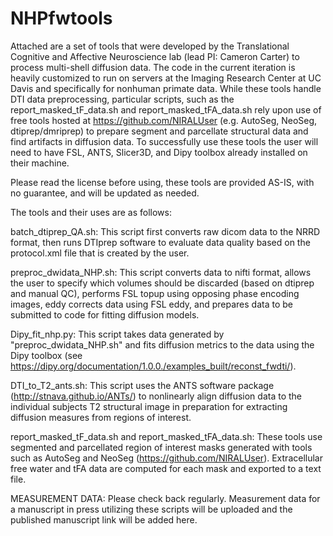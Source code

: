 # NHPfwtools
Attached are a set of tools that were developed by the Translational Cognitive and Affective Neuroscience lab (lead PI: Cameron Carter) to process multi-shell diffusion data. The code in the current iteration is heavily customized to run on servers at the Imaging Research Center at UC Davis and specifically for nonhuman primate data.  While these tools handle DTI data preprocessing, particular scripts, such as the report_masked_tF_data.sh and report_masked_tFA_data.sh rely upon use of free tools hosted at https://github.com/NIRALUser (e.g. AutoSeg, NeoSeg, dtiprep/dmriprep) to prepare segment and parcellate structural data and find artifacts in diffusion data.  To successfully use these tools the user will need to have FSL, ANTS, Slicer3D, and Dipy toolbox already installed on their machine.

Please read the license before using, these tools are provided AS-IS, with no guarantee, and will be updated as needed.

The tools and their uses are as follows:

batch_dtiprep_QA.sh: This script first converts raw dicom data to the NRRD format, then runs DTIprep software to evaluate data quality based on the protocol.xml file that is created by the user.

preproc_dwidata_NHP.sh: This script converts data to nifti format, allows the user to specify which volumes should be discarded (based on dtiprep and manual QC), performs FSL topup using opposing phase encoding images, eddy corrects data using FSL eddy, and prepares data to be submitted to code for fitting diffusion models.

Dipy_fit_nhp.py: This script takes data generated by "preproc_dwidata_NHP.sh" and fits diffusion metrics to the data using the Dipy toolbox (see https://dipy.org/documentation/1.0.0./examples_built/reconst_fwdti/).

DTI_to_T2_ants.sh: This script uses the ANTS software package (http://stnava.github.io/ANTs/) to nonlinearly align diffusion data to the individual subjects T2 structural image in preparation for extracting diffusion measures from regions of interest.

report_masked_tF_data.sh and report_masked_tFA_data.sh: These tools use segmented and parcellated region of interest masks generated with tools such as AutoSeg and NeoSeg (https://github.com/NIRALUser).  Extracellular free water and tFA data are computed for each mask and exported to a text file.

MEASUREMENT DATA: Please check back regularly.  Measurement data for a manuscript in press utilizing these scripts will be uploaded and the published manuscript link will be added here.
